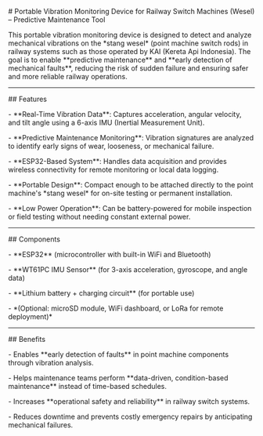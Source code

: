 \# Portable Vibration Monitoring Device for Railway Switch Machines (Wesel) – Predictive Maintenance Tool



This portable vibration monitoring device is designed to detect and analyze mechanical vibrations on the \*stang wesel\* (point machine switch rods) in railway systems such as those operated by KAI (Kereta Api Indonesia). The goal is to enable \*\*predictive maintenance\*\* and \*\*early detection of mechanical faults\*\*, reducing the risk of sudden failure and ensuring safer and more reliable railway operations.



---



\## Features



\- \*\*Real-Time Vibration Data\*\*: Captures acceleration, angular velocity, and tilt angle using a 6-axis IMU (Inertial Measurement Unit).

\- \*\*Predictive Maintenance Monitoring\*\*: Vibration signatures are analyzed to identify early signs of wear, looseness, or mechanical failure.

\- \*\*ESP32-Based System\*\*: Handles data acquisition and provides wireless connectivity for remote monitoring or local data logging.

\- \*\*Portable Design\*\*: Compact enough to be attached directly to the point machine's \*stang wesel\* for on-site testing or permanent installation.

\- \*\*Low Power Operation\*\*: Can be battery-powered for mobile inspection or field testing without needing constant external power.



---



\## Components



\- \*\*ESP32\*\* (microcontroller with built-in WiFi and Bluetooth)

\- \*\*WT61PC IMU Sensor\*\* (for 3-axis acceleration, gyroscope, and angle data)

\- \*\*Lithium battery + charging circuit\*\* (for portable use)

\- \*(Optional: microSD module, WiFi dashboard, or LoRa for remote deployment)\*



---



\## Benefits



\- Enables \*\*early detection of faults\*\* in point machine components through vibration analysis.

\- Helps maintenance teams perform \*\*data-driven, condition-based maintenance\*\* instead of time-based schedules.

\- Increases \*\*operational safety and reliability\*\* in railway switch systems.

\- Reduces downtime and prevents costly emergency repairs by anticipating mechanical failures.


